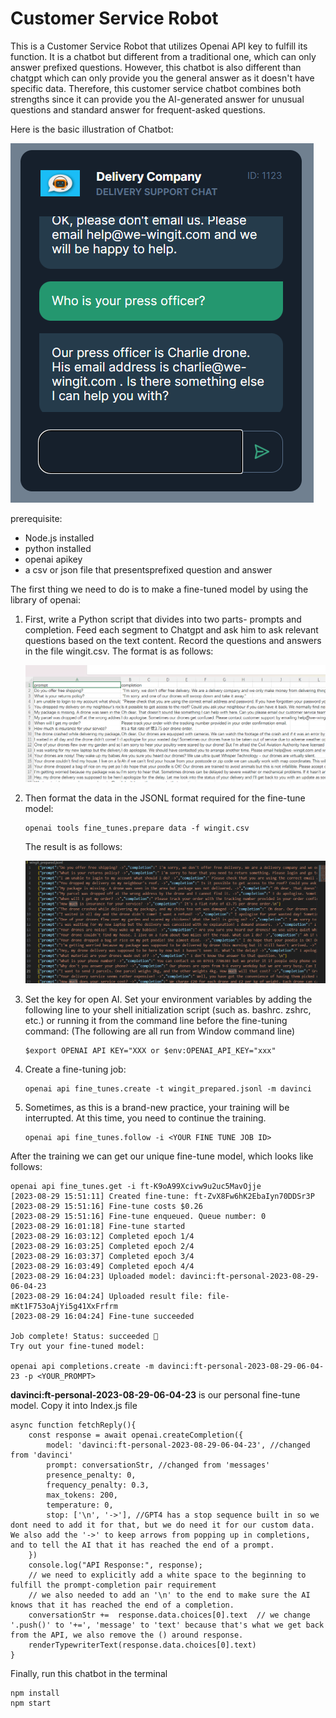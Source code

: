 # Customer Service Robot

This is a  Customer Service Robot that utilizes Openai API key to fulfill its function. It is a chatbot but different from a traditional one, which can only answer prefixed questions. However, this chatbot is also different than chatgpt which can only provide you the general answer as it doesn't have specific data. Therefore, this customer service  chatbot combines both strengths since it can provide you the AI-generated answer for unusual questions  and standard answer for frequent-asked questions.

Here is the basic illustration of Chatbot:

![csvfile](images/161650.png)

prerequisite:

- Node.js installed
- python installed
- openai apikey
- a csv or json file that presentsprefixed question and answer

The first thing we need to do is to make a fine-tuned model by using the library of openai:

1. First, write a Python script that divides into two parts- prompts and completion. Feed each segment to Chatgpt and ask him to ask relevant questions based on the text content. Record the questions and answers in the file wingit.csv. The format is as follows:

   ![csvfile](images/210038.png)

2. Then format the data in the JSONL format required for the fine-tune model:

   ~~~
   openai tools fine_tunes.prepare data -f wingit.csv
   ~~~

   The result is as follows:

   ![Jsonlfile](images/214105.png)

3. Set the key for open AI. Set your environment variables by adding the following line to your shell initialization script (such as. bashrc. zshrc, etc.) or running it from the command line before the fine-tuning command: (The following are all run from Window command line)

   ~~~
   $export OPENAI API KEY="XXX or $env:OPENAI_API_KEY="xxx"
   ~~~

4. Create a fine-tuning job:

   ~~~
   openai api fine_tunes.create -t wingit_prepared.jsonl -m davinci
   ~~~

5. Sometimes, as this is a brand-new practice, your training will be interrupted. At this time, you need to continue the training.

   ~~~
   openai api fine_tunes.follow -i <YOUR FINE TUNE JOB ID>
   ~~~

After the training we can get our unique fine-tune model, which looks like follows:

~~~
openai api fine_tunes.get -i ft-K9oA99Xcivw9u2uc5MavOjje
[2023-08-29 15:51:11] Created fine-tune: ft-ZvX8Fw6hK2EbaIyn70DDSr3P
[2023-08-29 15:51:16] Fine-tune costs $0.26
[2023-08-29 15:51:16] Fine-tune enqueued. Queue number: 0
[2023-08-29 16:01:18] Fine-tune started
[2023-08-29 16:03:12] Completed epoch 1/4
[2023-08-29 16:03:25] Completed epoch 2/4
[2023-08-29 16:03:37] Completed epoch 3/4
[2023-08-29 16:03:49] Completed epoch 4/4
[2023-08-29 16:04:23] Uploaded model: davinci:ft-personal-2023-08-29-06-04-23
[2023-08-29 16:04:24] Uploaded result file: file-mKt1F753oAjYi5g41XxFrfrm
[2023-08-29 16:04:24] Fine-tune succeeded

Job complete! Status: succeeded 🎉
Try out your fine-tuned model:

openai api completions.create -m davinci:ft-personal-2023-08-29-06-04-23 -p <YOUR_PROMPT>
~~~

**davinci:ft-personal-2023-08-29-06-04-23** is our personal fine-tune model. Copy it into Index.js file

~~~
async function fetchReply(){
    const response = await openai.createCompletion({
        model: 'davinci:ft-personal-2023-08-29-06-04-23', //changed from 'davinci'
        prompt: conversationStr, //changed from 'messages'
        presence_penalty: 0,
        frequency_penalty: 0.3,
        max_tokens: 200,
        temperature: 0,
        stop: ['\n', '->'], //GPT4 has a stop sequence built in so we dont need to add it for that, but we do need it for our custom data. We also add the '->' to keep arrows from popping up in completions, and to tell the AI that it has reached the end of a prompt.
    })
    console.log("API Response:", response);
    // we need to explicitly add a white space to the beginning to fulfill the prompt-completion pair requirement
    // we also needed to add an '\n' to the end to make sure the AI knows that it has reached the end of a completion.
    conversationStr +=  response.data.choices[0].text  // we change '.push()' to '+=', 'message' to 'text' because that's what we get back from the API, we also remove the () around response.
    renderTypewriterText(response.data.choices[0].text)
}
~~~

Finally, run this chatbot in the terminal

```
npm install
npm start
````
